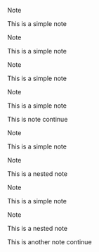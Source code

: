 ﻿> [!note]
> This is a simple note

> [!note]
> 
> This is a simple note

> [!note]
>
> This is a simple note
>

> [!note]
>
> This is a simple note
>
> This is note continue
> 

> [!note]
> This is a simple note
> > [!note]
> > This is a nested note

> [!note]
> This is a simple note
> > [!note]
> > This is a nested note
>
> This is another note continue
